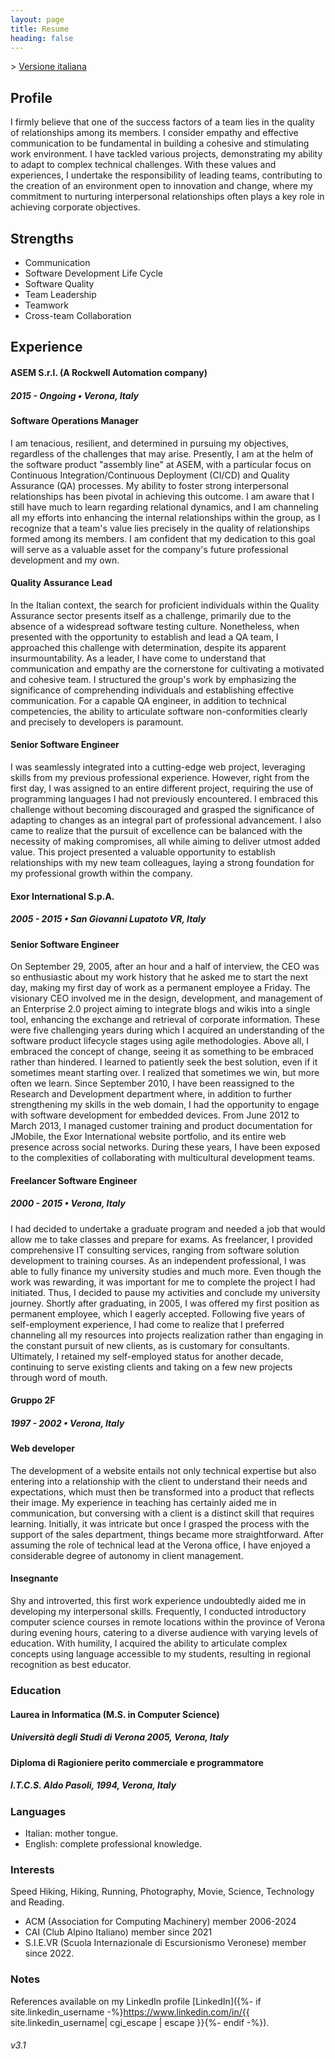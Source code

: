 ```yaml
---
layout: page
title: Resume
heading: false
---
```


\> [Versione italiana](/cv.html)

## Profile

I firmly believe that one of the success factors of a team lies in the quality of relationships among its members. I consider empathy and effective communication to be fundamental in building a cohesive and stimulating work environment. I have tackled various projects, demonstrating my ability to adapt to complex technical challenges. With these values and experiences, I undertake the responsibility of leading teams, contributing to the creation of an environment open to innovation and change, where my commitment to nurturing interpersonal relationships often plays a key role in achieving corporate objectives.

## Strengths

- Communication
- Software Development Life Cycle 
- Software Quality
- Team Leadership
- Teamwork
- Cross-team Collaboration	

## Experience

#### ASEM S.r.l. (A Rockwell Automation company)

##### 2015 - Ongoing •  Verona, Italy

#### Software Operations Manager

I am tenacious, resilient, and determined in pursuing my objectives, regardless of the challenges that may arise. Presently, I am at the helm of the software product "assembly line" at ASEM, with a particular focus on Continuous Integration/Continuous Deployment (CI/CD) and Quality Assurance (QA) processes. My ability to foster strong interpersonal relationships has been pivotal in achieving this outcome. I am aware that I still have much to learn regarding relational dynamics, and I am channeling all my efforts into enhancing the internal relationships within the group, as I recognize that a team's value lies precisely in the quality of relationships formed among its members. I am confident that my dedication to this goal will serve as a valuable asset for the company's future professional development and my own.

#### Quality Assurance Lead

In the Italian context, the search for proficient individuals within the Quality Assurance sector presents itself as a challenge, primarily due to the absence of a widespread software testing culture. Nonetheless, when presented with the opportunity to establish and lead a QA team, I approached this challenge with determination, despite its apparent insurmountability. As a leader, I have come to understand that communication and empathy are the cornerstone for cultivating a motivated and cohesive team. I structured the group's work by emphasizing the significance of comprehending individuals and establishing effective communication. For a capable QA engineer, in addition to technical competencies, the ability to articulate software non-conformities clearly and precisely to developers is paramount.

#### Senior Software Engineer

I was seamlessly integrated into a cutting-edge web project, leveraging skills from my previous professional experience. However, right from the first day, I was assigned to an entire different project, requiring the use of programming languages I had not previously encountered. I embraced this challenge without becoming discouraged and grasped the significance of adapting to changes as an integral part of professional advancement. I also came to realize that the pursuit of excellence can be balanced with the necessity of making compromises, all while aiming to deliver utmost added value. This project presented a valuable opportunity to establish relationships with my new team colleagues, laying a strong foundation for my professional growth within the company.

#### Exor International S.p.A.

##### 2005 - 2015 • San Giovanni Lupatoto VR, Italy

#### Senior Software Engineer

On September 29, 2005, after an hour and a half of interview, the CEO was so enthusiastic about my work history that he asked me to start the next day, making my first day of work as a permanent employee a Friday. The visionary CEO involved me in the design, development, and management of an Enterprise 2.0 project aiming to integrate blogs and wikis into a single tool, enhancing the exchange and retrieval of corporate information. These were five challenging years during which I acquired an understanding of the software product lifecycle stages using agile methodologies. Above all, I embraced the concept of change, seeing it as something to be embraced rather than hindered. I learned to patiently seek the best solution, even if it sometimes meant starting over. I realized that sometimes we win, but more often we learn. Since September 2010, I have been reassigned to the Research and Development department where, in addition to further strengthening my skills in the web domain, I had the opportunity to engage with software development for embedded devices. From June 2012 to March 2013, I managed customer training and product documentation for JMobile, the Exor International website portfolio, and its entire web presence across social networks. During these years, I have been exposed to the complexities of collaborating with multicultural development teams.

#### Freelancer Software Engineer

##### 2000 - 2015 • Verona, Italy

I had decided to undertake a graduate program and needed a job that would allow me to take classes and prepare for exams. As freelancer, I provided comprehensive IT consulting services, ranging from software solution development to training courses. As an independent professional, I was able to fully finance my university studies and much more. Even though the work was rewarding, it was important for me to complete the project I had initiated. Thus, I decided to pause my activities and conclude my university journey. Shortly after graduating, in 2005, I was offered my first position as permanent employee, which I eagerly accepted. Following five years of self-employment experience, I had come to realize that I preferred channeling all my resources into projects realization rather than engaging in the constant pursuit of new clients, as is customary for consultants. Ultimately, I retained my self-employed status for another decade, continuing to serve existing clients and taking on a few new projects through word of mouth.

#### Gruppo 2F

##### 1997 - 2002 • Verona, Italy

#### Web developer

The development of a website entails not only technical expertise but also entering into a relationship with the client to understand their needs and expectations, which must then be transformed into a product that reflects their image. My experience in teaching has certainly aided me in communication, but conversing with a client is a distinct skill that requires learning. Initially, it was intricate but once I grasped the process with the support of the sales department, things became more straightforward. After assuming the role of technical lead at the Verona office, I have enjoyed a considerable degree of autonomy in client management.

#### Insegnante

Shy and introverted, this first work experience undoubtedly aided me in developing my interpersonal skills. Frequently, I conducted introductory computer science courses in remote locations within the province of Verona during evening hours, catering to a diverse audience with varying levels of education. With humility, I acquired the ability to articulate complex concepts using language accessible to my students, resulting in regional recognition as best educator.

### Education

#### Laurea in Informatica (M.S. in Computer Science)

##### Università degli Studi di Verona 2005, Verona, Italy

#### Diploma di Ragioniere perito commerciale e programmatore

##### I.T.C.S. Aldo Pasoli, 1994, Verona, Italy

### Languages

- Italian: mother tongue.
- English: complete professional knowledge.

### Interests

Speed Hiking, Hiking, Running, Photography, Movie, Science, Technology and Reading. 

- ACM (Association for Computing Machinery) member 2006-2024
- CAI (Club Alpino Italiano) member since 2021
- S.I.E.VR (Scuola Internazionale di Escursionismo Veronese) member since 2022.

### Notes

References available on my LinkedIn profile [LinkedIn]({%- if site.linkedin_username -%}https://www.linkedin.com/in/{{ site.linkedin_username| cgi_escape | escape }}{%- endif -%}).

###### v3.1